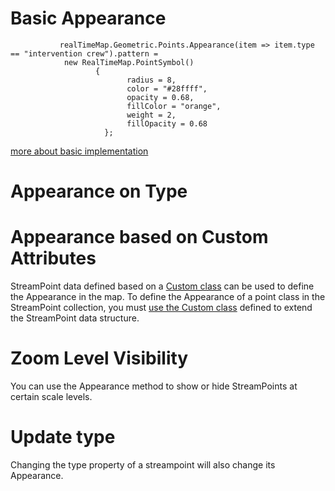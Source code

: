 # Basic Appearance

               realTimeMap.Geometric.Points.Appearance(item => item.type == "intervention crew").pattern = 
                new RealTimeMap.PointSymbol() 
                       { 
                              radius = 8, 
                              color = "#28ffff", 
                              opacity = 0.68, 
                              fillColor = "orange", 
                              weight = 2, 
                              fillOpacity = 0.68 
                         };

  [more about basic implementation](https://github.com/ichim/LeafletForBlazor-NuGet/tree/main/Working%20with%20StreamPoint/Appearance/Basic%20Appearance#appearance-render)

# Appearance on Type

# Appearance based on Custom Attributes

StreamPoint data defined based on a [Custom class](https://github.com/ichim/LeafletForBlazor-NuGet/tree/main/Working%20with%20StreamPoint#extending-streampoint-attributes) can be used to define the Appearance in the map. To define the Appearance of a point class in the StreamPoint collection, you must [use the Custom class](https://github.com/ichim/LeafletForBlazor-NuGet/tree/main/Working%20with%20StreamPoint/Appearance/Custom%20Attributes#appearance-based-on-custom-attributes) defined to extend the StreamPoint data structure. 

# Zoom Level Visibility

You can use the Appearance method to show or hide StreamPoints at certain scale levels.

# Update type

Changing the type property of a streampoint will also change its Appearance.




